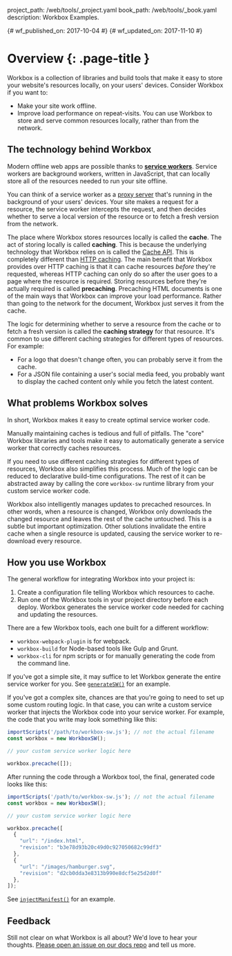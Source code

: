project_path: /web/tools/_project.yaml
book_path: /web/tools/_book.yaml
description: Workbox Examples.

{# wf_published_on: 2017-10-04 #}
{# wf_updated_on: 2017-11-10 #}

# Overview {: .page-title }

Workbox is a collection of libraries and build tools that make it easy to
store your website's resources locally, on your users' devices. Consider
Workbox if you want to:

* Make your site work offline.
* Improve load performance on repeat-visits. You can use Workbox to store
  and serve common resources locally, rather than from the network.

## The technology behind Workbox

Modern offline web apps are possible thanks to [**service workers**][sw].
Service workers are background workers, written in JavaScript, that can
locally store all of the resources needed to run your site offline.

[sw]: https://developers.google.com/web/fundamentals/getting-started/primers/service-workers

You can think of a service worker as a [proxy server][proxy] that's running in
the background of your users' devices. Your site makes a request for a
resource, the service worker intercepts the request, and then decides
whether to serve a local version of the resource or to fetch a fresh version
from the network.

[proxy]: https://en.wikipedia.org/wiki/Proxy_server

The place where Workbox stores resources locally is called the **cache**.
The act of storing locally is called **caching**. This is because the
underlying technology that Workbox relies on is called the [Cache API][cache].
This is completely different than [HTTP caching][http]. The main benefit
that Workbox provides over HTTP caching is that it can cache resources *before*
they're requested, whereas HTTP caching can only do so after the user goes to
a page where the resource is required. Storing resources before they're
actually required is called **precaching**. Precaching HTML documents is
one of the main ways that Workbox can improve your load performance. Rather
than going to the network for the document, Workbox just serves it from the
cache.

[cache]: https://developer.mozilla.org/en-US/docs/Web/API/Cache
[http]: https://developers.google.com/web/fundamentals/performance/optimizing-content-efficiency/http-caching

The logic for determining whether to serve a resource from the cache or to
fetch a fresh version is called the **caching strategy** for that resource.
It's common to use different caching strategies for different types of
resources. For example:

* For a logo that doesn't change often, you can probably serve it from the
  cache.
* For a JSON file containing a user's social media feed, you probably want
  to display the cached content only while you fetch the latest content.

## What problems Workbox solves

In short, Workbox makes it easy to create optimal service worker code.

Manually maintaining caches is tedious and full of pitfalls.
The "core" Workbox libraries and tools make it easy to automatically
generate a service worker that correctly caches resources.

If you need to use different caching strategies for different types of
resources, Workbox also simplifies this process. Much of the logic can be
reduced to declarative build-time configurations. The rest of it can be
abstracted away by calling the core `workbox-sw` runtime library from your
custom service worker code.

Workbox also intelligently manages updates to precached resources. In other
words, when a resource is changed, Workbox only downloads the changed
resource and leaves the rest of the cache untouched. This is a subtle but
important optimization. Other solutions invalidate the entire cache when a
single resource is updated, causing the service worker to re-download every
resource.

## How you use Workbox

The general workflow for integrating Workbox into your project is:

1. Create a configuration file telling Workbox which resources to cache.
1. Run one of the Workbox tools in your project directory before each deploy.
   Workbox generates the service worker code needed for caching and updating
   the resources.

There are a few Workbox tools, each one built for a different workflow:

* `workbox-webpack-plugin` is for webpack.
* `workbox-build` for Node-based tools like Gulp and Grunt.
* `workbox-cli` for npm scripts or for manually generating the code from
  the command line.

If you've got a simple site, it may suffice to let Workbox generate the
entire service worker for you. See [`generateSW()`][generateSW] for an
example.

[generateSW]: reference-docs/latest/module-workbox-build.html#.generateSW

If you've got a complex site, chances are that you're going to need to set
up some custom routing logic. In that case, you can write a custom service
worker that injects the Workbox code into your service worker. For example,
the code that you write may look something like this:

```javascript
importScripts('/path/to/workbox-sw.js'); // not the actual filename
const workbox = new WorkboxSW();

// your custom service worker logic here

workbox.precache([]);
```

After running the code through a Workbox tool, the final, generated code looks
like this:

```javascript
importScripts('/path/to/workbox-sw.js'); // not the actual filename
const workbox = new WorkboxSW();

// your custom service worker logic here

workbox.precache([
  {
    "url": "/index.html",
    "revision": "b3e78d93b20c49d0c927050682c99df3"
  },
  {
    "url": "/images/hamburger.svg",
    "revision": "d2cb0dda3e8313b990e8dcf5e25d2d0f"
  },
]);
```

See [`injectManifest()`][injectManifest] for an example.

[injectManifest]: reference-docs/latest/module-workbox-build.html#.injectManifest

## Feedback

Still not clear on what Workbox is all about? We'd love to hear your
thoughts. [Please open an issue on our docs repo][feedback] and tell us more.

[feedback]: https://github.com/GoogleChrome/workbox-microsite/issues/new?title=[Overview]
